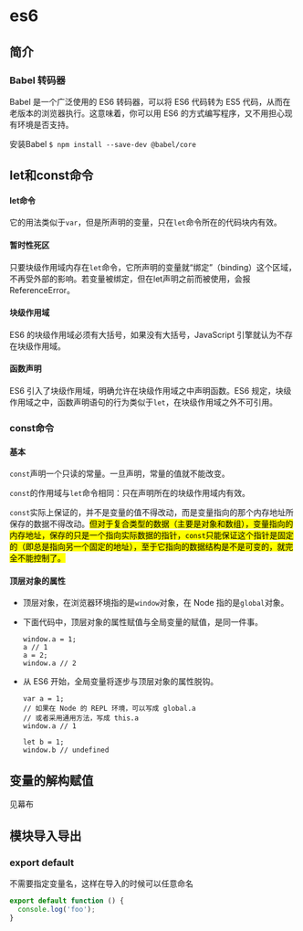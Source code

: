 # es6

## 简介

### Babel 转码器
Babel 是一个广泛使用的 ES6 转码器，可以将 ES6 代码转为 ES5 代码，从而在老版本的浏览器执行。这意味着，你可以用 ES6 的方式编写程序，又不用担心现有环境是否支持。

安装Babel  `$ npm install --save-dev @babel/core`

## let和const命令

#### let命令

它的用法类似于`var`，但是所声明的变量，只在`let`命令所在的代码块内有效。

#### 暂时性死区

只要块级作用域内存在`let`命令，它所声明的变量就“绑定”（binding）这个区域，不再受外部的影响。若变量被绑定，但在let声明之前而被使用，会报ReferenceError。

#### 块级作用域

ES6 的块级作用域必须有大括号，如果没有大括号，JavaScript 引擎就认为不存在块级作用域。

#### 函数声明

ES6 引入了块级作用域，明确允许在块级作用域之中声明函数。ES6 规定，块级作用域之中，函数声明语句的行为类似于`let`，在块级作用域之外不可引用。

### const命令

#### 基本

`const`声明一个只读的常量。一旦声明，常量的值就不能改变。

`const`的作用域与`let`命令相同：只在声明所在的块级作用域内有效。

`const`实际上保证的，并不是变量的值不得改动，而是变量指向的那个内存地址所保存的数据不得改动。<mark>但对于复合类型的数据（主要是对象和数组），变量指向的内存地址，保存的只是一个指向实际数据的指针，`const`只能保证这个指针是固定的（即总是指向另一个固定的地址），至于它指向的数据结构是不是可变的，就完全不能控制了。</mark>

#### 顶层对象的属性

+ 顶层对象，在浏览器环境指的是`window`对象，在 Node 指的是`global`对象。

+ 下面代码中，顶层对象的属性赋值与全局变量的赋值，是同一件事。

  ```
  window.a = 1;
  a // 1
  a = 2;
  window.a // 2
  ```

+ 从 ES6 开始，全局变量将逐步与顶层对象的属性脱钩。

  ```
  var a = 1;
  // 如果在 Node 的 REPL 环境，可以写成 global.a
  // 或者采用通用方法，写成 this.a
  window.a // 1
  
  let b = 1;
  window.b // undefined
  ```

## 变量的解构赋值

见幕布



## 模块导入导出

### export default

不需要指定变量名，这样在导入的时候可以任意命名

```javascript
export default function () {
  console.log('foo');
}
```

